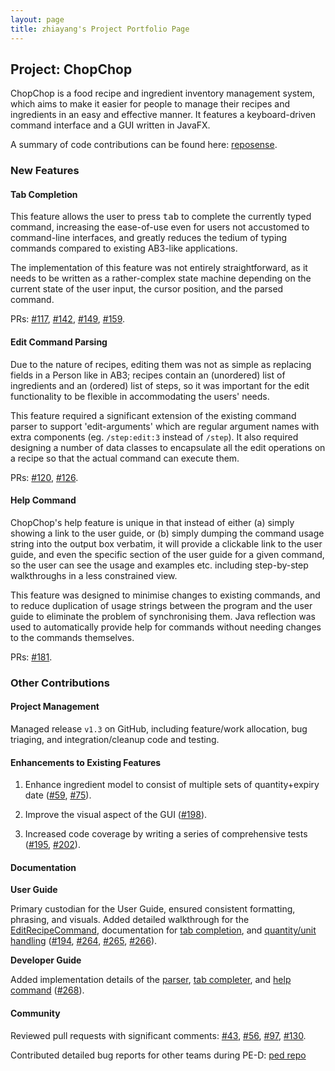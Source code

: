 ```yaml
---
layout: page
title: zhiayang's Project Portfolio Page
---
```


## Project: ChopChop

ChopChop is a food recipe and ingredient inventory management system, which aims to make it easier for people to manage their recipes and ingredients in an easy and effective manner. It features a keyboard-driven command interface and a GUI written in JavaFX.

A summary of code contributions can be found here: [reposense](https://nus-cs2103-ay2021s1.github.io/tp-dashboard/#breakdown=true&search=zhiayang).

### New Features

#### Tab Completion

This feature allows the user to press <kbd>tab</kbd> to complete the currently typed command, increasing the ease-of-use even for users not accustomed to command-line interfaces, and greatly reduces the tedium of typing commands compared to existing AB3-like applications.

The implementation of this feature was not entirely straightforward, as it needs to be written as a rather-complex state machine depending on the current state of the user input, the cursor position, and the parsed command.

PRs: [#117](https://github.com/AY2021S1-CS2103T-T10-3/tp/pull/117), [#142](https://github.com/AY2021S1-CS2103T-T10-3/tp/pull/142), [#149](https://github.com/AY2021S1-CS2103T-T10-3/tp/pull/149), [#159](https://github.com/AY2021S1-CS2103T-T10-3/tp/pull/159).

#### Edit Command Parsing

Due to the nature of recipes, editing them was not as simple as replacing fields in a Person like in AB3; recipes contain an (unordered) list of ingredients and an (ordered) list of steps, so it was important for the edit functionality to be flexible in accommodating the users' needs.

This feature required a significant extension of the existing command parser to support 'edit-arguments' which are regular argument names with extra components (eg. `/step:edit:3` instead of `/step`). It also required designing a number of data classes to encapsulate all the edit operations on a recipe so that the actual command can execute them.

PRs: [#120](https://github.com/AY2021S1-CS2103T-T10-3/tp/pull/120), [#126](https://github.com/AY2021S1-CS2103T-T10-3/tp/pull/126).


#### Help Command

ChopChop's help feature is unique in that instead of either (a) simply showing a link to the user guide, or (b) simply dumping the command usage string into the output box verbatim, it will provide a clickable link to the user guide, and even the specific section of the user guide for a given command, so the user can see the usage and examples etc. including step-by-step walkthroughs in a less constrained view.

This feature was designed to minimise changes to existing commands, and to reduce duplication of usage strings between the program and the user guide to eliminate the problem of synchronising them. Java reflection was used to automatically provide help for commands without needing changes to the commands themselves.

PRs: [#181](https://github.com/AY2021S1-CS2103T-T10-3/tp/pull/181).



### Other Contributions

#### Project Management
Managed release `v1.3` on GitHub, including feature/work allocation, bug triaging, and integration/cleanup code and testing.

#### Enhancements to Existing Features

1. Enhance ingredient model to consist of multiple sets of quantity+expiry date ([#59](https://github.com/AY2021S1-CS2103T-T10-3/tp/pull/59), [#75](https://github.com/AY2021S1-CS2103T-T10-3/tp/pull/75)).

2. Improve the visual aspect of the GUI ([#198](https://github.com/AY2021S1-CS2103T-T10-3/tp/pull/198)).

3. Increased code coverage by writing a series of comprehensive tests ([#195](https://github.com/AY2021S1-CS2103T-T10-3/tp/pull/195), [#202](https://github.com/AY2021S1-CS2103T-T10-3/tp/pull/202)).



#### Documentation
**User Guide**

Primary custodian for the User Guide, ensured consistent formatting, phrasing, and visuals. Added detailed walkthrough for the [EditRecipeCommand](https://AY2021S1-CS2103T-T10-3.github.io/tp/UserGuide.html#EditRecipeCommand), documentation for [tab completion](https://AY2021S1-CS2103T-T10-3.github.io/tp/UserGuide.html#TabCompletion), and [quantity/unit handling](https://AY2021S1-CS2103T-T10-3.github.io/tp/UserGuide.html#QuantitiesAndUnits) ([#194](https://github.com/AY2021S1-CS2103T-T10-3/tp/pull/194), [#264](https://github.com/AY2021S1-CS2103T-T10-3/tp/pull/264), [#265](https://github.com/AY2021S1-CS2103T-T10-3/tp/pull/265), [#266](https://github.com/AY2021S1-CS2103T-T10-3/tp/pull/266)).

**Developer Guide**

Added implementation details of the [parser](https://AY2021S1-CS2103T-T10-3.github.io/tp/DeveloperGuide.html#ImplCommandParser), [tab completer](https://AY2021S1-CS2103T-T10-3.github.io/tp/DeveloperGuide.html#ImplTabCompletion), and [help command](https://AY2021S1-CS2103T-T10-3.github.io/tp/DeveloperGuide.html#ImplHelpCommand) ([#268](https://github.com/AY2021S1-CS2103T-T10-3/tp/pull/268)).



#### Community

Reviewed pull requests with significant comments: [#43](https://github.com/AY2021S1-CS2103T-T10-3/tp/pull/43), [#56](https://github.com/AY2021S1-CS2103T-T10-3/tp/pull/56), [#97](https://github.com/AY2021S1-CS2103T-T10-3/tp/pull/97), [#130](https://github.com/AY2021S1-CS2103T-T10-3/tp/pull/130).

Contributed detailed bug reports for other teams during PE-D: [ped repo](https://github.com/zhiayang/ped/issues)
